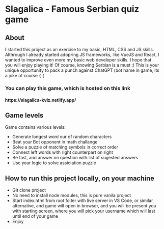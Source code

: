 <h1>Slagalica - Famous Serbian quiz game</h1>

<h2>About</h2>

<p>I started this project as an exercise to my basic, HTML, CSS and JS skills. Althrough I already started adopring JS frameworks, like VueJS and React, I wanted to improve even more my basic web developer skills. I hope that you will enjoy playing it! Of course, knowing Serbian is a must :) This is your unique opportunity to pack a punch against ChatGPT (bot name in game, its a joke of course :) )</p>

<h3>You can play this game, which is hosted on this link</h3>

<h4><a>https://slagalica-kviz.netlify.app/</a></h4>

<h2>Game levels</h2>

<p>Game contains various levels:</p>
<ul>
  <li>Generate longest word our of random characters</li>
  <li>Beat your Bot opponent in math challange</li>
  <li>Solve a puzzle of matching symbols in correct order</li>
  <li>Connect left words with right counterpart on right</li>
  <li>Be fast, and answer on question with list of sugested answers</li>
  <li>Use your logic to solve assiciation puzzle</li>
</ul>

<h2>How to run this project locally, on your machine</h2>

<ul>
  <li>Git clone project</li>
  <li>No need to install node modules, this is pure vanila project</li>
  <li>Start index.html from root folter with live server in VS Code, or similar alternative, and game will open in browser, and you will be present you with starting screen, where you will pick your username which will last until end of your game</li>
  <li>Enjoy</li>
</ul>
